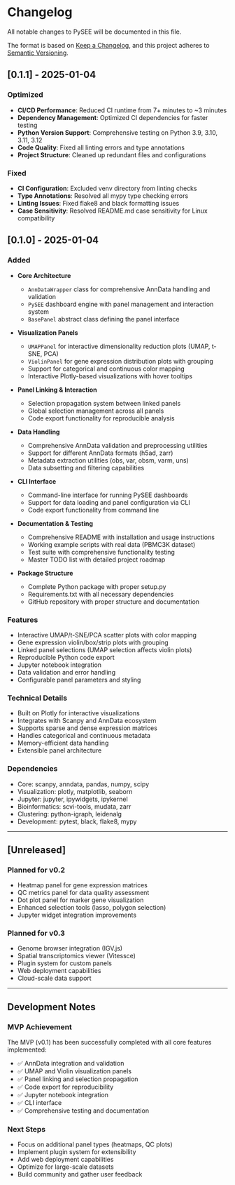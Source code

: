 # Changelog

All notable changes to PySEE will be documented in this file.

The format is based on [Keep a Changelog](https://keepachangelog.com/en/1.0.0/),
and this project adheres to [Semantic Versioning](https://semver.org/spec/v2.0.0.html).

## [0.1.1] - 2025-01-04

### Optimized
- **CI/CD Performance**: Reduced CI runtime from 7+ minutes to ~3 minutes
- **Dependency Management**: Optimized CI dependencies for faster testing
- **Python Version Support**: Comprehensive testing on Python 3.9, 3.10, 3.11, 3.12
- **Code Quality**: Fixed all linting errors and type annotations
- **Project Structure**: Cleaned up redundant files and configurations

### Fixed
- **CI Configuration**: Excluded venv directory from linting checks
- **Type Annotations**: Resolved all mypy type checking errors
- **Linting Issues**: Fixed flake8 and black formatting issues
- **Case Sensitivity**: Resolved README.md case sensitivity for Linux compatibility

## [0.1.0] - 2025-01-04

### Added
- **Core Architecture**
  - `AnnDataWrapper` class for comprehensive AnnData handling and validation
  - `PySEE` dashboard engine with panel management and interaction system
  - `BasePanel` abstract class defining the panel interface

- **Visualization Panels**
  - `UMAPPanel` for interactive dimensionality reduction plots (UMAP, t-SNE, PCA)
  - `ViolinPanel` for gene expression distribution plots with grouping
  - Support for categorical and continuous color mapping
  - Interactive Plotly-based visualizations with hover tooltips

- **Panel Linking & Interaction**
  - Selection propagation system between linked panels
  - Global selection management across all panels
  - Code export functionality for reproducible analysis

- **Data Handling**
  - Comprehensive AnnData validation and preprocessing utilities
  - Support for different AnnData formats (h5ad, zarr)
  - Metadata extraction utilities (obs, var, obsm, varm, uns)
  - Data subsetting and filtering capabilities

- **CLI Interface**
  - Command-line interface for running PySEE dashboards
  - Support for data loading and panel configuration via CLI
  - Code export functionality from command line

- **Documentation & Testing**
  - Comprehensive README with installation and usage instructions
  - Working example scripts with real data (PBMC3K dataset)
  - Test suite with comprehensive functionality testing
  - Master TODO list with detailed project roadmap

- **Package Structure**
  - Complete Python package with proper setup.py
  - Requirements.txt with all necessary dependencies
  - GitHub repository with proper structure and documentation

### Features
- Interactive UMAP/t-SNE/PCA scatter plots with color mapping
- Gene expression violin/box/strip plots with grouping
- Linked panel selections (UMAP selection affects violin plots)
- Reproducible Python code export
- Jupyter notebook integration
- Data validation and error handling
- Configurable panel parameters and styling

### Technical Details
- Built on Plotly for interactive visualizations
- Integrates with Scanpy and AnnData ecosystem
- Supports sparse and dense expression matrices
- Handles categorical and continuous metadata
- Memory-efficient data handling
- Extensible panel architecture

### Dependencies
- Core: scanpy, anndata, pandas, numpy, scipy
- Visualization: plotly, matplotlib, seaborn
- Jupyter: jupyter, ipywidgets, ipykernel
- Bioinformatics: scvi-tools, mudata, zarr
- Clustering: python-igraph, leidenalg
- Development: pytest, black, flake8, mypy

---

## [Unreleased]

### Planned for v0.2
- Heatmap panel for gene expression matrices
- QC metrics panel for data quality assessment
- Dot plot panel for marker gene visualization
- Enhanced selection tools (lasso, polygon selection)
- Jupyter widget integration improvements

### Planned for v0.3
- Genome browser integration (IGV.js)
- Spatial transcriptomics viewer (Vitessce)
- Plugin system for custom panels
- Web deployment capabilities
- Cloud-scale data support

---

## Development Notes

### MVP Achievement
The MVP (v0.1) has been successfully completed with all core features implemented:
- ✅ AnnData integration and validation
- ✅ UMAP and Violin visualization panels
- ✅ Panel linking and selection propagation
- ✅ Code export for reproducibility
- ✅ Jupyter notebook integration
- ✅ CLI interface
- ✅ Comprehensive testing and documentation

### Next Steps
- Focus on additional panel types (heatmaps, QC plots)
- Implement plugin system for extensibility
- Add web deployment capabilities
- Optimize for large-scale datasets
- Build community and gather user feedback
